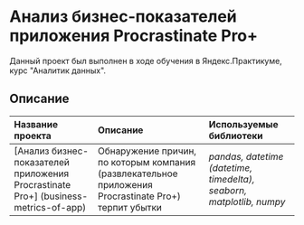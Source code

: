 # Анализ бизнес-показателей приложения Procrastinate Pro+
Данный проект был выполнен в ходе обучения в Яндекс.Практикуме, курс "Аналитик данных".

## Описание

| Название проекта | Описание | Используемые библиотеки | 
| :---------------------- | :---------------------- | :---------------------- |
| [Анализ бизнес-показателей приложения Procrastinate Pro+] (business-metrics-of-app) | Обнаружение причин, по которым компания (развлекательное приложения Procrastinate Pro+) терпит убытки| *pandas, datetime (datetime, timedelta), seaborn, matplotlib, numpy* |
